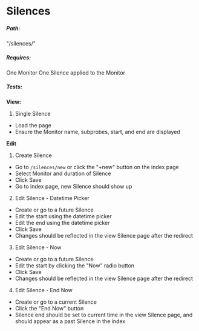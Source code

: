 # Silences

##### Path:
"/silences/<id>"

##### Requires:
One Monitor
One Silence applied to the Monitor

##### Tests:
**View:**

1. Single Silence
  * Load the page
  * Ensure the Monitor name, subprobes, start, and end are displayed

**Edit**

1. Create Silence
  * Go to ```/silences/new``` or click the "+new" button on the index page
  * Select Monitor and duration of Silence
  * Click Save
  * Go to index page, new Silence should show up
2. Edit Silence - Datetime Picker
  * Create or go to a future Silence
  * Edit the start using the datetime picker
  * Edit the end using the datetime picker
  * Click Save
  * Changes should be reflected in the view Silence page after the redirect
3. Edit Silence - Now
  * Create or go to a future Silence
  * Edit the start by clicking the "Now" radio button
  * Click Save
  * Changes should be reflected in the view Silence page after the redirect
4. Edit Silence - End Now
  * Create or go to a current Silence
  * Click the "End Now" button
  * Silence end should be set to current time in the view Silence page, and should appear as a past Silence in the index
